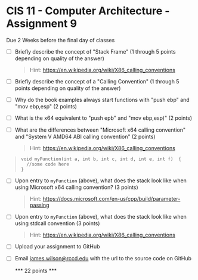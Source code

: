 
# CIS 11 - Computer Architecture - Assignment 9
Due 2 Weeks before the final day of classes

    

 - [ ] Briefly describe the concept of "Stack Frame" (1 through 5 points
       depending on quality of the answer)
	>Hint: https://en.wikipedia.org/wiki/X86_calling_conventions
 - [ ] Briefly describe the concept of a "Calling Convention" (1 through 5 points depending on quality of the answer)
 - [ ] Why do the book examples always start functions with "push ebp" and "mov ebp,esp" (2 points)
 - [ ] What is the x64 equivalent to "push epb" and "mov ebp,esp)" (2 points)
 - [ ] What are the differences between "Microsoft x64 calling convention" and "System V AMD64 ABI calling convention" (2 points)
 	> Hint: https://en.wikipedia.org/wiki/X86_calling_conventions
	      

>     void myFunction(int a, int b, int c, int d, int e, int f)  {
> 	    //some code here
>     }

	      
 - [ ] Upon entry to ```myFunction``` (above), what does the stack look like when using Microsoft x64 calling convention? (3 points)
 	> Hint: https://docs.microsoft.com/en-us/cpp/build/parameter-passing
 - [ ] Upon entry to ```myFunction``` (above), what does the stack look like when using stdcall convention (3 points)	
 	> Hint: https://en.wikipedia.org/wiki/X86_calling_conventions
	
	
 - [ ] Upload your assignment to GitHub
 - [ ] Email james.wilson@rccd.edu with the url to the source code on GitHub	
	
	*** 22 points ***
	
	
	
